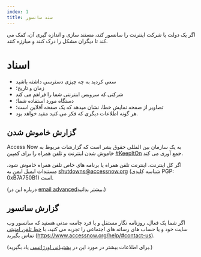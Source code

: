 ```yaml
---
index: 1
title: سند سانسور
---
```

اگر یک دولت یا شرکت اینترنت را سانسور کند، مستند سازی و اندازه گیری آن، کمک می کند تا دیگران مشکل را درک کنند و مبارزه کنند.

# اسناد

*   سعی کردید به چه چیزی دسترسی داشته باشید
*   زمان و تاریخ؛
*   شرکتی که سرویس اینترنتی شما را فراهم می کند
*   دستگاه مورد استفاده شما؛
*   تصاویر از صفحه نمایش خطا، نشان میدهد که یک صفحه آفلاین است؛
*   هر گونه اطلاعات دیگری که فکر می کنید مفید خواهد بود.

## گزارش خاموش شدن

Access Now به یک سازمان بین المللی حقوق بشر است که گزارشات مربوط به خاموش شدن اینترنت و تلفن همراه را برای کمپین [#KeepItOn](https://www.accessnow.org/keepiton/) جمع آوری می کند.

اگر کل اینترنت، اینترنت تلفن همراه یا برنامه های خاص تلفن همراه خاموش شود، مستندات ایمیل ایمن به shutdowns@accessnow.org (شناسه کلیدی PGP: 0xB7A750B1) است.

(درباره این در [email advanced](umbrella://communications/email/advanced)بیشتر بدانید.)

## گزارش سانسور

اگر شما یک فعال، روزنامه نگار مستقل و یا فرد جامعه مدنی هستید که سانسور وب سایت خود و یا حساب های رسانه های اجتماعی را تجربه می کنید، با [خط تلفن امنیتی](Access.Net) تماس بگیرید (https://www.accessnow.org/help/#contact-us).

(برای اطلاعات بیشتر در مورد این در [پشتیبانی اورژانسی](umbrella://emergency-support) یاد بگیرید.)